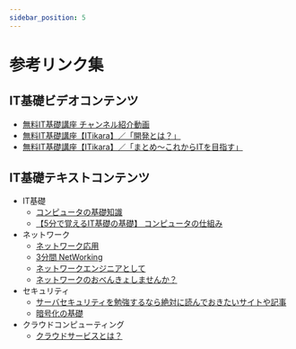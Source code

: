 ```yaml
---
sidebar_position: 5
---
```


# 参考リンク集

## IT基礎ビデオコンテンツ

- [無料IT基礎講座 チャンネル紹介動画](https://www.youtube.com/watch?v=C1goMJHK70Y)
- [無料IT基礎講座【ITikara】／「開発とは？」](https://www.youtube.com/watch?v=jqNJ7H2CK_4)
- [無料IT基礎講座【ITikara】／「まとめ～これからITを目指す」](https://www.youtube.com/watch?v=z9---VHe93E)

## IT基礎テキストコンテンツ

- IT基礎
    - [コンピュータの基礎知識](http://www.okapiproject.com/computer/leran_comp/index.html)
    - [【5分で覚えるIT基礎の基礎】 コンピュータの仕組み](https://tech.nikkeibp.co.jp/it/article/COLUMN/20061213/256851/)
- ネットワーク
    - [ネットワーク応用](http://k-labo.work/basics/)
    - [3分間 NetWorking](http://www5e.biglobe.ne.jp/%257eaji/3min/)
    - [ネットワークエンジニアとして](https://www.infraexpert.com/)
    - [ネットワークのおべんきょしませんか？](http://www.n-study.com/network/)
- セキュリティ
    - [サーバセキュリティを勉強するなら絶対に読んでおきたいサイトや記事](https://www.shadan-kun.com/blog/measure/2994/)
    - [暗号化の基礎](http://www.okapiproject.com/security/sec_tools/basis/index.html)
- クラウドコンピューティング
    - [クラウドサービスとは？](https://jpn.nec.com/cloud/smb/column/01/index.html)
